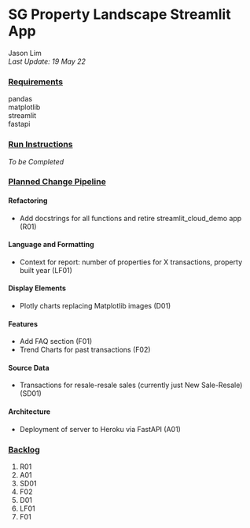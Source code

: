 # SG Property Landscape Streamlit App
Jason Lim  
_Last Update: 19 May 22_

### <ins>Requirements</ins>
pandas  
matplotlib  
streamlit  
fastapi  

### <ins>Run Instructions</ins>
_To be Completed_

### <ins>Planned Change Pipeline</ins>

#### **Refactoring**
+ Add docstrings for all functions and retire streamlit_cloud_demo app (R01)

#### **Language and Formatting**
+ Context for report: number of properties for X transactions, property built year (LF01)

#### **Display Elements**
+ Plotly charts replacing Matplotlib images (D01)

#### **Features**
+ Add FAQ section (F01)
+ Trend Charts for past transactions (F02)

#### **Source Data**
+ Transactions for resale-resale sales (currently just New Sale-Resale) (SD01)

#### **Architecture**
+ Deployment of server to Heroku via FastAPI (A01)

### <ins>Backlog</ins>
1. R01
2. A01
3. SD01
4. F02
5. D01
6. LF01
7. F01